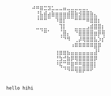 ⠀⠀⠀⠀⠀⠀⠀⠀⠀⠀⠀⠀⠀⠀⠀⠀⠀⠀⠀⠀⠀⠀⠀⠀⠀⠀⠀⠀⠀⠀
⠀⠀⠀⠀⠀⠀⠀⠀⠀⠀⠀⠀⠀⠀⠀⠀⠀⠀⠀⠀⠀⠀⠀⠀⠀⠀⠀⠀⠀⠀
⠀⠀⠀⠀⠀⠀⠀⠀⠴⠶⣶⣒⣲⣂⣀⣀⣤⣀⣀⣀⣀⣀⡀⠀⠀⠀⠀⠀⠀⠀
⠀⠀⠀⠀⠀⠀⠀⠀⠀⢘⣧⣾⣴⣷⣶⣶⣶⣾⣿⣷⣺⣿⣿⣷⣄⠀⠀⠀⠀⠀
⠀⠀⠀⠀⠀⠀⠀⠀⠀⠘⠛⠛⠉⠀⠹⣿⡏⠉⠉⠛⠛⠛⠿⣿⣿⡆⠀⠀⠀⠀
⠀⠀⠀⠀⠀⠀⠀⠀⠀⣀⣀⣀⠀⠀⠀⢹⡇⠀⠀⣀⣀⣀⣠⣾⣿⣿⡆⠀⠀⠀
⠀⠀⠀⠀⠀⠀⠀⠀⠀⠀⠈⠛⠁⠀⠀⢈⣿⡄⠀⠙⣿⣿⣿⣿⣶⡿⢿⠀⠀⠀
⠀⠀⠀⠀⠀⠀⠀⠀⠀⠀⠀⠀⠀⠀⠀⠈⠙⠻⠀⢀⡼⢿⣿⣿⣧⡱⡎⠀⠀⠀
⠀⠀⠀⠀⠀⠀⠀⠀⠀⠀⠀⠀⠀⠀⠀⠀⠀⠀⠰⠿⠿⠿⠿⠿⣿⡿⠀⠀⠀⠀
⠀⠀⠀⠀⠀⠀⠀⠀⠀⠀⠀⠀⠀⠀⢰⣶⣶⣦⣤⣤⣤⣤⣤⣤⣼⠃⠀⠀⠀⠀
⠀⠀⠀⠀⠀⠀⠀⠀⠀⠀⠀⠀⠀⠀⢘⣳⣚⣷⡿⢿⣿⣿⣿⣿⡿⠀⠀⠀⠀⠀
⠀⠀⠀⠀⠀⠀⠀⠀⠀⠀⠀⠀⠀⠀⠘⢯⣉⣛⣿⣛⣛⣿⣿⣿⡇⠀⠀⠀⠀⠀
⠀⠀⠀⠀⠀⠀⠀⠀⠀⠀⠀⠀⠀⠀⠀⠀⠈⠙⠛⠻⠿⠟⠛⠋⠀⠀⠀⠀⠀⠀
⠀⠀⠀⠀⠀⠀⠀⠀⠀⠀⠀⠀⠀⠀⠀⠀⠀⠀⠀⠀⠀⠀⠀⠀⠀⠀⠀⠀⠀⠀

      hello hihi
